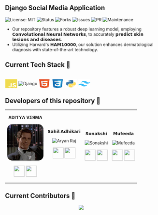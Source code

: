 ## Django Social Media Application
![License: MIT](https://img.shields.io/badge/License-MIT-yellow.svg?style=for-the-badges)
![Status](https://img.shields.io/website-up-down-green-red/https/sihmavericks.netlify.app.svg)
![Forks](https://img.shields.io/github/forks/ADITYAVOFFICIAL/Skin-Disease-Classifier.svg)
![Issues](https://img.shields.io/github/issues/ADITYAVOFFICIAL/Skin-Disease-Classifier.svg)
![PR](https://img.shields.io/github/issues-pr/ADITYAVOFFICIAL/Skin-Disease-Classifier.svg)
![Maintenance](https://img.shields.io/badge/Maintained%3F-yes-green.svg)
  <ul>
<li>Our repository features a robust deep learning model, employing 𝗖𝗼𝗻𝘃𝗼𝗹𝘂𝘁𝗶𝗼𝗻𝗮𝗹 𝗡𝗲𝘂𝗿𝗮𝗹 𝗡𝗲𝘁𝘄𝗼𝗿𝗸𝘀, to accurately 𝗽𝗿𝗲𝗱𝗶𝗰𝘁 𝘀𝗸𝗶𝗻 𝗹𝗲𝘀𝗶𝗼𝗻𝘀 𝗮𝗻𝗱 𝗱𝗶𝘀𝗲𝗮𝘀𝗲𝘀.</li><li>Utilizing Harvard's 𝗛𝗔𝗠𝟭𝟬𝟬𝟬𝟬, our solution enhances dermatological diagnosis with state-of-the-art technology.</li></ul>

 ## Current Tech Stack 🔻
<div style="display: inline_block"><br>
  <img align="center" alt="Js" height="30" width="40" src="https://raw.githubusercontent.com/devicons/devicon/master/icons/javascript/javascript-plain.svg">
  <img align="center" alt="Django" height="30" width="70" src="https://www.djangoproject.com/m/img/logos/django-logo-negative.png">
  <img align="center" alt="HTML" height="30" width="40" src="https://raw.githubusercontent.com/devicons/devicon/master/icons/html5/html5-original.svg">
  <img align="center" alt="CSS" height="30" width="40" src="https://raw.githubusercontent.com/devicons/devicon/master/icons/css3/css3-original.svg">
  <img align="center" alt="Python" height="30" width="40" src="https://raw.githubusercontent.com/devicons/devicon/master/icons/python/python-original.svg">
  <img align="center" alt="Tailwind CSS" height="30" width="40" src="https://raw.githubusercontent.com/devicons/devicon/55609aa5bd817ff167afce0d965585c92040787a/icons/tailwindcss/tailwindcss-plain.svg">
</div>
  
<div><h2><strong>Developers of this repository 🔻</strong></h2></div>

<table align="center">
<tr align="center">
<td>

**ΛDIƬYΛ VΣЯMΛ**

<p align="center">
<img src = "https://raw.githubusercontent.com/ADITYAVOFFICIAL/ADITYAVOFFICIAL/main/pics/adityav.png"  height="120" alt="Aditya Verma">
</p>
<p align="center">
<a href = "https://github.com/ADITYAVOFFICIAL"><img src = "http://www.iconninja.com/files/241/825/211/round-collaboration-social-github-code-circle-network-icon.svg" width="36" height = "36"/></a>
<a href = "https://www.linkedin.com/in/aditya-verma-real/">
<img src = "http://www.iconninja.com/files/863/607/751/network-linkedin-social-connection-circular-circle-media-icon.svg" width="36" height="36"/>
</a>
</p>
</td>

<td>
𝗦𝗮𝗵𝗶𝗹 𝗔𝗱𝗵𝗶𝗸𝗮𝗿𝗶

<p align="center">
<img src = "https://avatars.githubusercontent.com/u/116698850?v=4"  height="120" alt="Aryan Raj">
</p>
<p align="center">
<a href = "https://github.com/Sahilopl"><img src = "http://www.iconninja.com/files/241/825/211/round-collaboration-social-github-code-circle-network-icon.svg" width="36" height = "36"/></a>
<a href = "https://www.linkedin.com/in/sahil-adhikari-57b445250/">
<img src = "http://www.iconninja.com/files/863/607/751/network-linkedin-social-connection-circular-circle-media-icon.svg" width="36" height="36"/>
</a>
</p>
</td>

<td>
  
𝗦𝗼𝗻𝗮𝗸𝘀𝗵𝗶

<p align="center">
<img src = ""  height="120" alt="Sonakshi">
</p>
<p align="center">
  
<a href = "https://github.com/"><img src = "http://www.iconninja.com/files/241/825/211/round-collaboration-social-github-code-circle-network-icon.svg" width="36" height = "36"/></a>
<a href = "https://www.linkedin.com/in/">
<img src = "http://www.iconninja.com/files/863/607/751/network-linkedin-social-connection-circular-circle-media-icon.svg" width="36" height="36"/>
</a>
</p>
</td>
<td>

𝗠𝘂𝗳𝗲𝗲𝗱𝗮

<p align="center">
<img src="" height="120" alt="Mufeeda">
</p>
<p align="center">
<a href="https://github.com/"><img src="http://www.iconninja.com/files/241/825/211/round-collaboration-social-github-code-circle-network-icon.svg" width="36" height="36"/></a>
<a href="https://www.linkedin.com/in/">
<img src="http://www.iconninja.com/files/863/607/751/network-linkedin-social-connection-circular-circle-media-icon.svg" width="36" height="36"/>
</a>
</p>
</td>


</table>

 ## Current Contributors 🔻
<div align="center">
  <a href="https://github.com/ADITYAVOFFICIAL/Skin-Disease-Classifier/graphs/contributors">
  <img src="https://contrib.rocks/image?repo=ADITYAVOFFICIAL/Skin-Disease-Classifier" />
</a>
</div>
